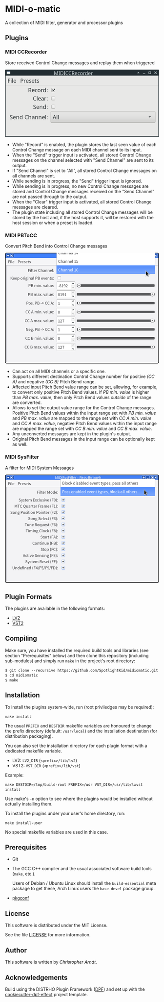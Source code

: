 # MIDI-o-matic

A collection of MIDI filter, generator and processor plugins


## Plugins


### MIDI CCRecorder

Store received Control Change messages and replay them when triggered

![MIDI CCRecorder screenshot](screenshots/MIDICCRecorder.png)

* While "Record" is enabled, the plugin stores the last seen value of each
  Control Change message on each MIDI channel sent to its input.
* When the "Send" trigger input is activated, all stored Control Change
  messages on the channel selected with "Send Channel" are sent to its
  output.
* If "Send Channel" is set to "All", all stored Control Change messages on all
  channels are sent.
* While sending is in progress, the "Send" trigger input is ignored.
* While sending is in progress, no new Control Change messages are stored
  and Control Change messages received on the "Send Channel" are not
  passed through to the output.
* When the "Clear" trigger input is activated, all stored Control Change
  messages are cleared.
* The plugin state including all stored Control Change messages will be stored
  by the host and, if the host supports it, will be restored with the host
  session or when a preset is loaded.


### MIDI PBToCC

Convert Pitch Bend into Control Change messages

![MIDI PBToCC screenshot](screenshots/MIDIPBToCC.png)

* Can act on all MIDI channels or a specific one.
* Supports different destination Control Change number for positive *(CC A)*
  and negative *(CC B)* Pitch Bend range.
* Affected input Pitch Bend value range can be set, allowing, for example, to
  convert only positive Pitch Bend values. If *PB min. value* is higher than
  *PB max. value*, then only Pitch Bend values *outside* of the range are
  converted.
* Allows to set the output value range for the Control Change messages.
  Positive Pitch Bend values within the input range set with *PB min. value*
  and *PB max. value* are mapped to the range set with *CC A min. value* and
  *CC A max. value*, negative Pitch Bend values within the input range are
  mapped the range set with *CC B min. value* and *CC B max. value*.
* Any unconverted messages are kept in the plugin's output.
* Original Pitch Bend messages in the input range can be optionally kept as
  well.


### MIDI SysFilter

A filter for MIDI System Messages

![MIDI SysFilter screenshot](screenshots/MIDISysFilter.png)


## Plugin Formats

The plugins are available in the following formats:

* [LV2]
* [VST2]


## Compiling

Make sure, you have installed the required build tools and libraries (see
section "Prerequisites" below) and then clone this repository (including
sub-modules) and simply run `make` in the project's root directory:

    $ git clone --recursive https://github.com/SpotlightKid/midiomatic.git
    $ cd midiomatic
    $ make


## Installation

To install the plugins system-wide, run (root priviledges may be required):

    make install

The usual `PREFIX` and `DESTDIR` makefile variables are honoured to change
the prefix directory (default: `/usr/local`) and the installation destination
(for distribution packaging).

You can also set the installation directory for each plugin format with a
dedicated makefile variable.

* LV2: `LV2_DIR` (`<prefix>/lib/lv2`)
* VST2: `VST_DIR` (`<prefix>/lib/vst`)

Example:

    make DESTDIR=/tmp/build-root PREFIX=/usr VST_DIR=/usr/lib/lxvst install

Use make's `-n` option to see where the plugins would be installed without
actually installing them.

To install the plugins under your user's home directory, run:

    make install-user

No special makefile variables are used in this case.


## Prerequisites

* Git

* The GCC C++ compiler and the usual associated software build tools
  (`make`, etc.).

    Users of Debian / Ubuntu Linux should install the `build-essential`
    meta package to get these, Arch Linux users the `base-devel` package
    group.

* [pkgconf]


## License

This software is distributed under the MIT License.

See the file [LICENSE](./LICENSE) for more information.


## Author

This software is written by *Christopher Arndt*.


## Acknowledgements

Build using the DISTRHO Plugin Framework ([DPF]) and set up with the
[cookiecutter-dpf-effect] project template.


[cookiecutter-dpf-effect]: https://github.com/SpotlightKid/cookiecutter-dpf-effect
[DPF]: https://github.com/DISTRHO/DPF
[LV2]: http://lv2plug.in/
[pkgconf]: https://github.com/pkgconf/pkgconf
[VST2]: https://en.wikipedia.org/wiki/Virtual_Studio_Technology
